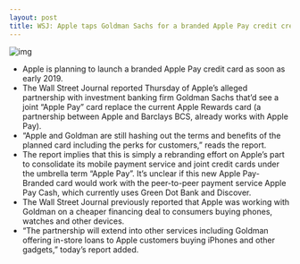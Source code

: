```yaml
---
layout: post
title: WSJ: Apple taps Goldman Sachs for a branded Apple Pay credit credit due early 2019
---
```

![img](http://media.idownloadblog.com/wp-content/uploads/2017/11/Apple-Pay-cash-Card.jpg)
* Apple is planning to launch a branded Apple Pay credit card as soon as early 2019.
* The Wall Street Journal reported Thursday of Apple’s alleged partnership with investment banking firm Goldman Sachs that’d see a joint “Apple Pay” card replace the current Apple Rewards card (a partnership between Apple and Barclays BCS, already works with Apple Pay).
* “Apple and Goldman are still hashing out the terms and benefits of the planned card including the perks for customers,” reads the report.
* The report implies that this is simply a rebranding effort on Apple’s part to consolidate its mobile payment service and joint credit cards under the umbrella term “Apple Pay”. It’s unclear if this new Apple Pay-Branded card would work with the peer-to-peer payment service Apple Pay Cash, which currently uses Green Dot Bank and Discover.
* The Wall Street Journal previously reported that Apple was working with Goldman on a cheaper financing deal to consumers buying phones, watches and other devices.
* “The partnership will extend into other services including Goldman offering in-store loans to Apple customers buying iPhones and other gadgets,” today’s report added.

